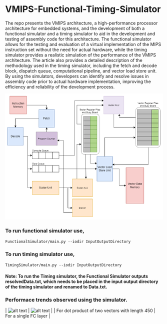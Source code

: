 # VMIPS-Functional-Timing-Simulator
The repo presents the VMIPS architecture, a high-performance processor architecture for embedded systems, and the development of both a functional simulator and a timing simulator to aid in the development and testing of assembly code for this architecture. The functional simulator allows for the testing and evaluation of a virtual implementation of the MIPS instruction set without the need for actual hardware, while the timing simulator provides a realistic simulation of the performance of the VMIPS architecture. The article also provides a detailed description of the methodology used in the timing simulator, including the fetch and decode block, dispatch queue, computational pipeline, and vector load store unit. By using the simulators, developers can identify and resolve issues in assembly code prior to actual hardware implementation, improving the efficiency and reliability of the development process.

![alt text](Results/VMIPS_Architecture.png)

### To run functional simulator use,
```
FunctionalSimulator/main.py --iodir InputOutputDirectory
```


### To run timing simulator use,
```
TimingSimulator/main.py --iodir InputOutputDirectory
```

#### Note: To run the Timing simulator, the Functional Simulator outputs resolvedData.txt, which needs to be placed in the input output directory of the timing simulator and renamed to Data.txt.

### Performace trends observed using the simulator.
| ![alt text](Results/IODir1/Plots/dotPdt.png) | ![alt text](Results/IODir1/Plots/fcLayer.png) |
| For dot product of two vectors with length 450   | For a single FC layer |

